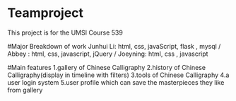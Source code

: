 # Teamproject
This project is for the UMSI Course 539

#Major Breakdown of work
Junhui Li: html, css, javaScript, flask , mysql /
Abbey : html, css, javascript, jQuery /
Joeyning: html, css , javascript

#Main features
1.gallery of Chinese Calligraphy
2.history of Chinese Calligraphy(display in timeline with filters)
3.tools of Chinese Calligraphy 
4.a user login system 
5.user profile which can save the masterpieces they like from gallery
